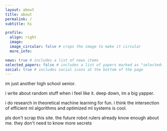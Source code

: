 ```yaml
---
layout: about
title: about
permalink: /
subtitle: hi

profile:
  align: right
  image: 
  image_circular: false # crops the image to make it circular
  more_info: 

news: true # includes a list of news items
selected_papers: false # includes a list of papers marked as "selected={true}"
social: true # includes social icons at the bottom of the page
---
```


im just another high school senior.

i write about random stuff when i feel like it. deep down, im a big yapper. 

i do research in theoretical machine learning for fun. i think the intersection of efficient ml algorithms and optimized ml systems is cool. 

pls don't scrap this site. the future robot rulers already know enough about me. they don't need to know more secrets 